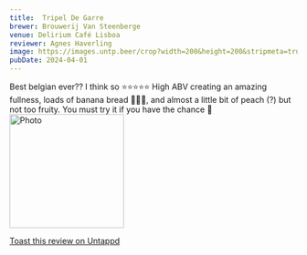 ```yaml
---
title:  Tripel De Garre
brewer: Brouwerij Van Steenberge
venue: Delirium Café Lisboa
reviewer: Agnes Haverling
image: https://images.untp.beer/crop?width=200&height=200&stripmeta=true&url=https://untappd.s3.amazonaws.com/photos/2024_04_01/ba970a1adbf63033614bddfa8ab33c0b_c_1368642132_raw.jpg
pubDate: 2024-04-01
---
```


Best belgian ever?? I think so ⭐️⭐️⭐️⭐️⭐️
High ABV creating an amazing fullness, loads of banana bread 🍌🍞🥃, and almost a little bit of peach (?) but not too fruity. You must try it if you have the chance 🙌
						  <br />
						  <img height="200" width="200" src="https://images.untp.beer/crop?width=200&height=200&stripmeta=true&url=https://untappd.s3.amazonaws.com/photos/2024_04_01/ba970a1adbf63033614bddfa8ab33c0b_c_1368642132_raw.jpg" alt="Photo">         
						
[Toast this review on Untappd](https://untappd.com/user/&#45;Spacebacon&#45;/checkin/1368642132)
